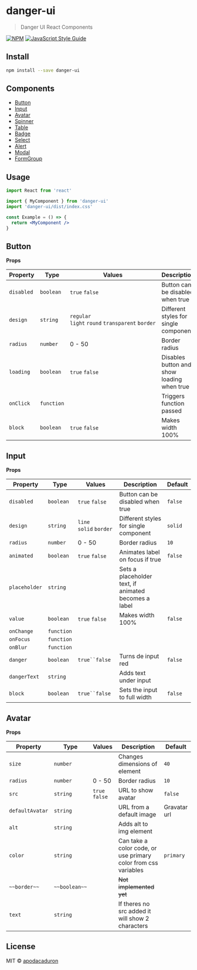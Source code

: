 # danger-ui

> Danger UI React Components

[![NPM](https://img.shields.io/npm/v/danger-ui.svg)](https://www.npmjs.com/package/danger-ui) [![JavaScript Style Guide](https://img.shields.io/badge/code_style-standard-brightgreen.svg)](https://standardjs.com)

## Install

```bash
npm install --save danger-ui
```

## Components

- [Button](#button)
- [Input](#input)
- [Avatar](#avatar)
- [Spinner](#spinner)
- [Table](#table)
- [Badge](#badge)
- [Select](#select)
- [Alert](#alert)
- [Modal](#modal)
- [FormGroup](#form-group)

## Usage

```jsx
import React from 'react'

import { MyComponent } from 'danger-ui'
import 'danger-ui/dist/index.css'

const Example = () => {
  return <MyComponent />
}
```

## Button

**Props**

| Property   | Type       | Values                                           | Description                                | Default   |
| ---------- | ---------- | ------------------------------------------------ | ------------------------------------------ | --------- |
| `disabled` | `boolean`  | `true` `false`                                   | Button can be disabled when true           | `false`   |
| `design`   | `string`   | `regular` `light` `round` `transparent` `border` | Different styles for single component      | `regular` |
| `radius`   | `number`   | 0 - 50                                           | Border radius                              | `10`      |
| `loading`  | `boolean`  | `true` `false`                                   | Disables button and show loading when true | `false`   |
| `onClick`  | `function` |                                                  | Triggers function passed                   |           |
| `block`    | `boolean`  | `true` `false`                                   | Makes width 100%                           | `false`   |

## Input

**Props**

| Property      | Type       | Values                  | Description                                          | Default |
| ------------- | ---------- | ----------------------- | ---------------------------------------------------- | ------- |
| `disabled`    | `boolean`  | `true` `false`          | Button can be disabled when true                     | `false` |
| `design`      | `string`   | `line` `solid` `border` | Different styles for single component                | `solid` |
| `radius`      | `number`   | 0 - 50                  | Border radius                                        | `10`    |
| `animated`    | `boolean`  | `true` `false`          | Animates label on focus if true                      | `false` |
| `placeholder` | `string`   |                         | Sets a placeholder text, if animated becomes a label |         |
| `value`       | `boolean`  | `true` `false`          | Makes width 100%                                     | `false` |
| `onChange`    | `function` |                         |                                                      |         |
| `onFocus`     | `function` |                         |                                                      |         |
| `onBlur`      | `function` |                         |                                                      |         |
| `danger`      | `boolean`  | ` true``false `         | Turns de input red                                   | `false` |
| `dangerText`  | `string`   |                         | Adds text under input                                |         |
| `block`       | `boolean`  | ` true``false `         | Sets the input to full width                         | `false` |

## Avatar

**Props**

| Property        | Type          | Values         | Description                                                    | Default      |
| --------------- | ------------- | -------------- | -------------------------------------------------------------- | ------------ |
| `size`          | `number`      |                | Changes dimensions of element                                  | `40`         |
| `radius`        | `number`      | 0 - 50         | Border radius                                                  | `10`         |
| `src`           | `string`      | `true` `false` | URL to show avatar                                             | `false`      |
| `defaultAvatar` | `string`      |                | URL from a default image                                       | Gravatar url |
| `alt`           | `string`      |                | Adds alt to img element                                        |              |
| `color`         | `string`      |                | Can take a color code, or use primary color from css variables | `primary`    |
| `~~border~~`    | `~~boolean~~` |                | ~~Not implemented yet~~                                        |              |
| `text`          | `string`      |                | If theres no src added it will show 2 characters               |              |

## License

MIT © [apodacaduron](https://github.com/apodacaduron)
